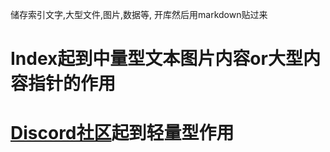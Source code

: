 储存索引文字,大型文件,图片,数据等,
开库然后用markdown贴过来
# Index起到中量型文本图片内容or大型内容指针的作用
# [Discord社区](https://discord.gg/8UxmY2gdsf)起到轻量型作用